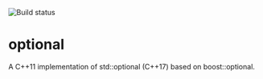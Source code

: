 ![Build status](https://github.com/jpvanoosten/optional/workflows/C/C++%20CI/badge.svg?branch=dev)

# optional
A C++11 implementation of std::optional (C++17) based on boost::optional.
